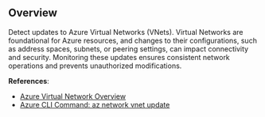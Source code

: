 ## Overview

Detect updates to Azure Virtual Networks (VNets). Virtual Networks are foundational for Azure resources, and changes to their configurations, such as address spaces, subnets, or peering settings, can impact connectivity and security. Monitoring these updates ensures consistent network operations and prevents unauthorized modifications.

**References**:
- [Azure Virtual Network Overview](https://learn.microsoft.com/en-us/azure/virtual-network/virtual-networks-overview)
- [Azure CLI Command: az network vnet update](https://learn.microsoft.com/en-us/cli/azure/network/vnet?view=azure-cli-latest#az-network-vnet-update)
